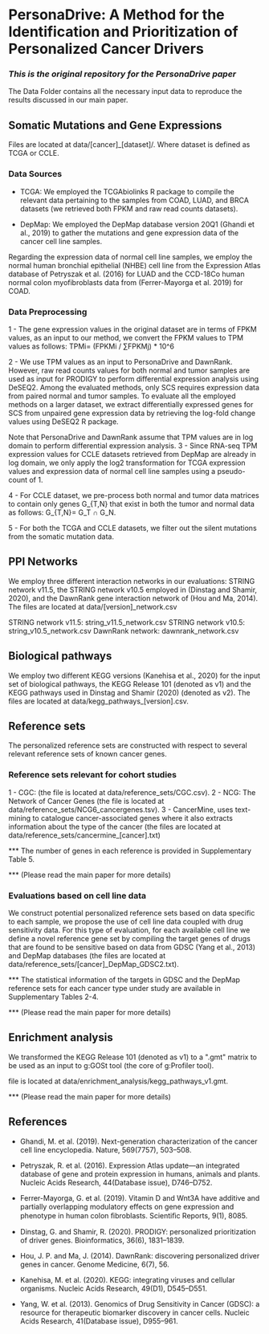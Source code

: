 # PersonaDrive: A Method for the Identification and Prioritization of Personalized Cancer Drivers
### _This is the original repository for the PersonaDrive paper_

The Data Folder contains all the necessary input data to reproduce the results discussed in our main paper.

## **Somatic Mutations and Gene Expressions**

Files are located at data/[cancer]_[dataset]/. Where dataset is defined as TCGA or CCLE.

### Data Sources
   - TCGA: We employed the TCGAbiolinks R package to compile the relevant data pertaining to the samples from COAD, LUAD, and BRCA datasets (we retrieved both FPKM and raw read counts datasets).

   - DepMap: We employed the DepMap database version 20Q1 (Ghandi et al., 2019) to gather the mutations and gene expression data of the cancer cell line samples.

   Regarding the expression data of normal cell line samples, we employ the normal human bronchial epithelial (NHBE) cell line from the Expression Atlas database of Petryszak et al. (2016) for LUAD and the CCD-18Co human normal colon myofibroblasts data from (Ferrer-Mayorga et al. 2019) for COAD.

### Data Preprocessing
   1 - The gene expression values in the original dataset are in terms of FPKM values, as an input to our method, we convert the FPKM values to TPM values as follows:  TPMi= (FPKMi / ∑FPKMj) * 10^6

   2 - We use TPM values as an input to PersonaDrive and DawnRank. However, raw read counts values for both normal and tumor samples are used as input for PRODIGY to perform differential expression analysis using DeSEQ2. Among the evaluated methods, only SCS requires expression data from paired normal and tumor samples. To evaluate all the employed methods on a larger dataset, we extract differentially expressed genes for SCS from unpaired gene expression data by retrieving the log-fold change values using DeSEQ2 R package.

   Note that PersonaDrive and DawnRank assume that TPM values are in log domain  to perform differential expression analysis.
   3 - Since RNA-seq TPM expression values for CCLE datasets retrieved from DepMap are already in log domain, we only apply the log2 transformation for TCGA expression values and expression data of normal cell line samples using a pseudo-count of 1.

   4 - For CCLE dataset, we pre-process both normal and tumor data matrices to contain only genes G_{T,N} that exist in both the tumor and normal data as follows: G_{T,N}= G_T ∩ G_N.

   5 - For both the TCGA and CCLE datasets, we filter out the silent mutations from the somatic mutation data.



## **PPI Networks**
We employ three different interaction networks in our evaluations: STRING network v11.5, the STRING network v10.5 employed in (Dinstag and Shamir, 2020), and the DawnRank gene interaction network of (Hou and Ma, 2014). The files are located at data/[version]_network.csv

STRING network v11.5: string_v11.5_network.csv
STRING network v10.5: string_v10.5_network.csv
DawnRank network: dawnrank_network.csv


## **Biological pathways**
We employ two different KEGG versions (Kanehisa et al., 2020) for the input set of biological pathways, the KEGG Release 101 (denoted as v1) and the KEGG pathways used in Dinstag and Shamir (2020) (denoted as v2). The files are located at data/kegg_pathways_[version].csv.


## **Reference sets**
The personalized reference sets are constructed with respect to several relevant reference sets of known cancer genes.

### Reference sets relevant for cohort studies
  1 - CGC: (the file is located at data/reference_sets/CGC.csv).
  2 - NCG: The Network of Cancer Genes (the file is located at data/reference_sets/NCG6_cancergenes.tsv).
  3 - CancerMine, uses text-mining to catalogue cancer-associated genes where it also extracts information about the type of the cancer (the files are located at data/reference_sets/cancermine_[cancer].txt)

  *** The number of genes in each reference is provided in Supplementary Table 5.

  *** (Please read the main paper for more details)

### Evaluations based on cell line data
  We construct potential personalized reference sets based on data specific to each sample, we propose the use of cell line data coupled with drug sensitivity data. For this type of evaluation, for each available cell line we define a novel reference gene set by compiling the target genes of drugs that are found to be sensitive based on data from GDSC   (Yang et al., 2013) and DepMap databases (the files are located at data/reference_sets/[cancer]_DepMap_GDSC2.txt).

  *** The statistical information of the targets in GDSC and the DepMap reference sets for each cancer type under study are available in Supplementary Tables 2-4.

  *** (Please read the main paper for more details)

## **Enrichment analysis**

  We transformed the KEGG Release 101 (denoted as v1) to a ".gmt" matrix to be used as an input to g:GOSt tool (the core of g:Profiler tool).

  file is located at data/enrichment_analysis/kegg_pathways_v1.gmt.

  *** (Please read the main paper for more details)


## **References**

  - Ghandi,   M.  et  al.  (2019).    Next-generation  characterization  of  the  cancer  cell  line encyclopedia.  Nature,  569(7757),  503–508.

  - Petryszak, R. et al. (2016). Expression Atlas update—an integrated database of gene and protein expression in humans, animals and plants. Nucleic Acids Research, 44(Database issue), D746–D752.

  - Ferrer-Mayorga, G. et al. (2019). Vitamin D and Wnt3A have additive and partially overlapping modulatory effects on gene expression and phenotype in human colon ﬁbroblasts. Scientiﬁc Reports, 9(1), 8085.

  - Dinstag, G. and Shamir, R. (2020). PRODIGY: personalized prioritization of driver genes. Bioinformatics, 36(6), 1831–1839.

  - Hou, J. P. and Ma, J. (2014). DawnRank: discovering personalized driver genes in cancer. Genome Medicine, 6(7), 56.

  - Kanehisa, M. et al. (2020). KEGG: integrating viruses and cellular organisms. Nucleic Acids Research, 49(D1), D545–D551.

  - Yang, W. et al. (2013). Genomics of Drug Sensitivity in Cancer (GDSC): a resource for therapeutic biomarker discovery in cancer cells. Nucleic Acids Research, 41(Database issue), D955–961.
